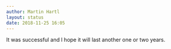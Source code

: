 ```yaml
---
author: Martin Hartl
layout: status
date: 2018-11-25 16:05
---
```

It was successful and I hope it will last another one or two years.